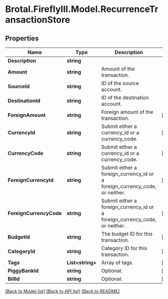 # Brotal.FireflyIII.Model.RecurrenceTransactionStore

## Properties

Name | Type | Description | Notes
------------ | ------------- | ------------- | -------------
**Description** | **string** |  | 
**Amount** | **string** | Amount of the transaction. | 
**SourceId** | **string** | ID of the source account. | 
**DestinationId** | **string** | ID of the destination account. | 
**ForeignAmount** | **string** | Foreign amount of the transaction. | [optional] 
**CurrencyId** | **string** | Submit either a currency_id or a currency_code. | [optional] 
**CurrencyCode** | **string** | Submit either a currency_id or a currency_code. | [optional] 
**ForeignCurrencyId** | **string** | Submit either a foreign_currency_id or a foreign_currency_code, or neither. | [optional] 
**ForeignCurrencyCode** | **string** | Submit either a foreign_currency_id or a foreign_currency_code, or neither. | [optional] 
**BudgetId** | **string** | The budget ID for this transaction. | [optional] 
**CategoryId** | **string** | Category ID for this transaction. | [optional] 
**Tags** | **List&lt;string&gt;** | Array of tags. | [optional] 
**PiggyBankId** | **string** | Optional. | [optional] 
**BillId** | **string** | Optional. | [optional] 

[[Back to Model list]](../../README.md#documentation-for-models) [[Back to API list]](../../README.md#documentation-for-api-endpoints) [[Back to README]](../../README.md)

